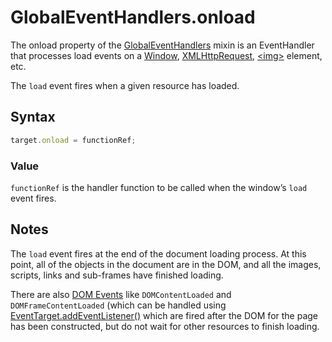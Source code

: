 # GlobalEventHandlers.onload

The onload property of the [GlobalEventHandlers](../GlobalEventHandlers.md) mixin is an EventHandler that processes load events on a [Window](../Window), [XMLHttpRequest](../XMLHttpRequest.md), [\<img\>](../HTML/Element/img.md) element, etc.

The `load` event fires when a given resource has loaded.

## Syntax

```js
target.onload = functionRef;
```

### Value

`functionRef` is the handler function to be called when the window’s `load` event fires.

## Notes

The `load` event fires at the end of the document loading process. At this point, all of the objects in the document are in the DOM, and all the images, scripts, links and sub-frames have finished loading.

There are also [DOM Events](../Events) like `DOMContentLoaded` and `DOMFrameContentLoaded` (which can be handled using [EventTarget.addEventListener()](../EventTarget/addEventListener.md) which are fired after the DOM for the page has been constructed, but do not wait for other resources to finish loading.

